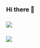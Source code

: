 ### Hi there 👋
### <img src="https://img.shields.io/badge/C++-00599C?style=flat-square&logo=C++&logoColor=white"/></a>
### <a href="https://hits.seeyoufarm.com"><img src="https://hits.seeyoufarm.com/api/count/incr/badge.svg?url=https%3A%2F%2Fgithub.com%2FKimJungWoo02%2FKimJungWoo02&count_bg=%2379C83D&title_bg=%23555555&icon=&icon_color=%23E7E7E7&title=hits&edge_flat=true"/></a>
<!--
**KimJungWoo02/KimJungWoo02** is a ✨ _special_ ✨ repository because its `README.md` (this file) appears on your GitHub profile.

Here are some ideas to get you started:

- 🔭 I’m currently working on ...
- 🌱 I’m currently learning ...
- 👯 I’m looking to collaborate on ...
- 🤔 I’m looking for help with ...
- 💬 Ask me about ...
- 📫 How to reach me: ...
- 😄 Pronouns: ...
- ⚡ Fun fact: ...
-->
